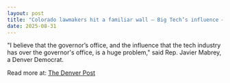 ```yaml
---
layout: post
title: "Colorado lawmakers hit a familiar wall — Big Tech’s influence — in effort to rewrite AI regulations"
date: 2025-08-31
---
```


"I believe that the governor’s office, and the influence that the tech industry has over the governor's office, is a huge problem," said Rep. Javier Mabrey, a Denver Democrat.

Read more at: [The Denver Post](https://www.denverpost.com/2025/08/31/colorado-legislature-big-tech-artificial-intelligence/)
